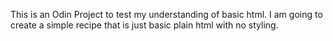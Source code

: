 This is an Odin Project to test my understanding of basic html. I am going to create a simple recipe that is just basic plain html with no styling.